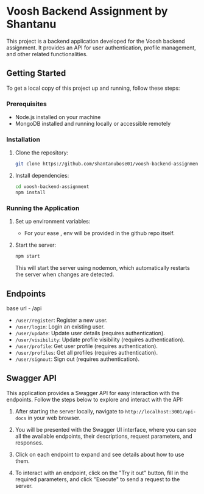 # Voosh Backend Assignment by Shantanu

This project is a backend application developed  for the Voosh backend assignment. It provides an API for user authentication, profile management, and other related functionalities.

## Getting Started

To get a local copy of this project up and running, follow these steps:

### Prerequisites

- Node.js installed on your machine
- MongoDB installed and running locally or accessible remotely

### Installation

1. Clone the repository:

   ```bash
   git clone https://github.com/shantanubose01/voosh-backend-assignment.git
   ```

2. Install dependencies:

   ```bash
   cd voosh-backend-assignment
   npm install
   ```

### Running the Application

1. Set up environment variables:

   - For your ease , env will be provided in the github repo itself.

2. Start the server:

   ```bash
   npm start
   ```

   This will start the server using nodemon, which automatically restarts the server when changes are detected.

## Endpoints

 base url - /api

- `/user/register`: Register a new user.
- `/user/login`: Login an existing user.
- `/user/update`: Update user details (requires authentication).
- `/user/visibility`: Update profile visibility (requires authentication).
- `/user/profile`: Get user profile (requires authentication).
- `/user/profiles`: Get all profiles (requires authentication).
- `/user/signout`: Sign out (requires authentication).   

## Swagger API

This application provides a Swagger API for easy interaction with the endpoints. Follow the steps below to explore and interact with the API:

1. After starting the server locally, navigate to `http://localhost:3001/api-docs` in your web browser.

2. You will be presented with the Swagger UI interface, where you can see all the available endpoints, their descriptions, request parameters, and responses.

3. Click on each endpoint to expand and see details about how to use them.

4. To interact with an endpoint, click on the "Try it out" button, fill in the required parameters, and click "Execute" to send a request to the server.